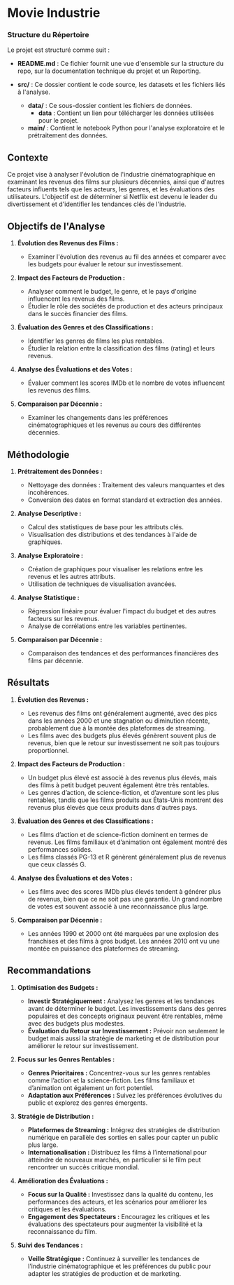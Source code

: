 # Movie Industrie

### Structure du Répertoire
Le projet est structuré comme suit :

- **README.md** : Ce fichier fournit une vue d'ensemble sur la structure du repo, sur la documentation technique du projet et un Reporting.

- **src/** : Ce dossier contient le code source, les datasets et les fichiers liés à l'analyse.
  - **data/** : Ce sous-dossier contient les fichiers de données.
    - **data** : Contient un lien pour télécharger les données utilisées pour le projet.
  - **main/** : Contient le notebook Python pour l'analyse exploratoire et le prétraitement des données.

## Contexte
Ce projet vise à analyser l'évolution de l'industrie cinématographique en examinant les revenus des films sur plusieurs décennies, ainsi que d'autres facteurs influents tels que les acteurs, les genres, et les évaluations des utilisateurs. L'objectif est de déterminer si Netflix est devenu le leader du divertissement et d'identifier les tendances clés de l'industrie.

## Objectifs de l'Analyse
1. **Évolution des Revenus des Films :**
   - Examiner l'évolution des revenus au fil des années et comparer avec les budgets pour évaluer le retour sur investissement.

2. **Impact des Facteurs de Production :**
   - Analyser comment le budget, le genre, et le pays d'origine influencent les revenus des films.
   - Étudier le rôle des sociétés de production et des acteurs principaux dans le succès financier des films.

3. **Évaluation des Genres et des Classifications :**
   - Identifier les genres de films les plus rentables.
   - Étudier la relation entre la classification des films (rating) et leurs revenus.

4. **Analyse des Évaluations et des Votes :**
   - Évaluer comment les scores IMDb et le nombre de votes influencent les revenus des films.

5. **Comparaison par Décennie :**
   - Examiner les changements dans les préférences cinématographiques et les revenus au cours des différentes décennies.

## Méthodologie
1. **Prétraitement des Données :**
   - Nettoyage des données : Traitement des valeurs manquantes et des incohérences.
   - Conversion des dates en format standard et extraction des années.

2. **Analyse Descriptive :**
   - Calcul des statistiques de base pour les attributs clés.
   - Visualisation des distributions et des tendances à l'aide de graphiques.

3. **Analyse Exploratoire :**
   - Création de graphiques pour visualiser les relations entre les revenus et les autres attributs.
   - Utilisation de techniques de visualisation avancées.

4. **Analyse Statistique :**
   - Régression linéaire pour évaluer l'impact du budget et des autres facteurs sur les revenus.
   - Analyse de corrélations entre les variables pertinentes.

5. **Comparaison par Décennie :**
   - Comparaison des tendances et des performances financières des films par décennie.

## Résultats
1. **Évolution des Revenus :**
   - Les revenus des films ont généralement augmenté, avec des pics dans les années 2000 et une stagnation ou diminution récente, probablement due à la montée des plateformes de streaming.
   - Les films avec des budgets plus élevés génèrent souvent plus de revenus, bien que le retour sur investissement ne soit pas toujours proportionnel.

2. **Impact des Facteurs de Production :**
   - Un budget plus élevé est associé à des revenus plus élevés, mais des films à petit budget peuvent également être très rentables.
   - Les genres d’action, de science-fiction, et d’aventure sont les plus rentables, tandis que les films produits aux États-Unis montrent des revenus plus élevés que ceux produits dans d'autres pays.

3. **Évaluation des Genres et des Classifications :**
   - Les films d’action et de science-fiction dominent en termes de revenus. Les films familiaux et d’animation ont également montré des performances solides.
   - Les films classés PG-13 et R génèrent généralement plus de revenus que ceux classés G.

4. **Analyse des Évaluations et des Votes :**
   - Les films avec des scores IMDb plus élevés tendent à générer plus de revenus, bien que ce ne soit pas une garantie. Un grand nombre de votes est souvent associé à une reconnaissance plus large.

5. **Comparaison par Décennie :**
   - Les années 1990 et 2000 ont été marquées par une explosion des franchises et des films à gros budget. Les années 2010 ont vu une montée en puissance des plateformes de streaming.

## Recommandations

1. **Optimisation des Budgets :**
   - **Investir Stratégiquement :** Analysez les genres et les tendances avant de déterminer le budget. Les investissements dans des genres populaires et des concepts originaux peuvent être rentables, même avec des budgets plus modestes.
   - **Évaluation du Retour sur Investissement :** Prévoir non seulement le budget mais aussi la stratégie de marketing et de distribution pour améliorer le retour sur investissement.

2. **Focus sur les Genres Rentables :**
   - **Genres Prioritaires :** Concentrez-vous sur les genres rentables comme l’action et la science-fiction. Les films familiaux et d’animation ont également un fort potentiel.
   - **Adaptation aux Préférences :** Suivez les préférences évolutives du public et explorez des genres émergents.

3. **Stratégie de Distribution :**
   - **Plateformes de Streaming :** Intégrez des stratégies de distribution numérique en parallèle des sorties en salles pour capter un public plus large.
   - **Internationalisation :** Distribuez les films à l’international pour atteindre de nouveaux marchés, en particulier si le film peut rencontrer un succès critique mondial.

4. **Amélioration des Évaluations :**
   - **Focus sur la Qualité :** Investissez dans la qualité du contenu, les performances des acteurs, et les scénarios pour améliorer les critiques et les évaluations.
   - **Engagement des Spectateurs :** Encouragez les critiques et les évaluations des spectateurs pour augmenter la visibilité et la reconnaissance du film.

5. **Suivi des Tendances :**
   - **Veille Stratégique :** Continuez à surveiller les tendances de l’industrie cinématographique et les préférences du public pour adapter les stratégies de production et de marketing.
